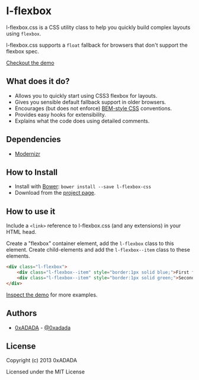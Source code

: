 # l-flexbox

l-flexbox.css is a CSS utility class to help you quickly build complex
layouts using `flexbox`.

l-flexbox.css supports a `float` fallback for browsers that don't support
the flexbox spec.

[Checkout the demo](http://htmlpreview.github.io/?https://github.com/ronaldjadams/l-flexbox-css/blob/master/demo.html)

## What does it do?

* Allows you to quickly start using CSS3 flexbox for layouts.
* Gives you sensible default fallback support in older browsers.
* Encourages (but does not enforce) [BEM-style CSS](http://bem.info/method/) conventions.
* Provides easy hooks for extensibility.
* Explains what the code does using detailed comments.

## Dependencies

* [Modernizr](https://github.com/Modernizr/Modernizr)

## How to Install
* Install with [Bower](http://bower.io/): `bower install --save l-flexbox-css`
* Download from the [project page](https://github.com/ronaldjadams/l-flexbox-css).

## How to use it

Include a `<link>` reference to l-flexbox.css (and any extensions) in your HTML head.

Create a "flexbox" container element, add the `l-flexbox` class to this element.
Create child-elements and add the `l-flexbox--item` class to these elements.

```html
<div class="l-flexbox">
    <div class="l-flexbox--item" style="border:1px solid blue;">First flex item</div>
    <div class="l-flexbox--item" style="border:1px solid green;">Second flex item</div>
</div>
```

[Inspect the demo](http://htmlpreview.github.io/?https://github.com/ronaldjadams/l-flexbox-css/blob/master/demo.html) for more examples.

## Authors

* [0xADADA](https://github.com/0xadada) - [@0xadada](http://twitter.com/0xadada)

## License

Copyright (c) 2013 0xADADA

Licensed under the MIT License
